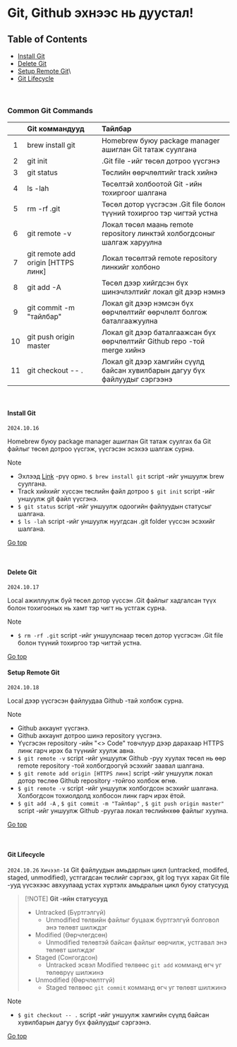 # Git, Github эхнээс нь дуустал!

## Table of Contents

- [Install Git](#install-git)
- [Delete Git](#delete-git)
- [Setup Remote Git](#setup-remote-git)\
- [Git Lifecycle](#git-lifecycle)

<br>

### Common Git Commands

|     | Git коммандууд                     | Тайлбар                                                                     |
| :-: | :--------------------------------- | :-------------------------------------------------------------------------- |
|  1  | brew install git                   | Homebrew буюу package manager ашиглан Git татаж суулгана                    |
|  2  | git init                           | .Git file -ийг төсөл дотроо үүсгэнэ                                         |
|  3  | git status                         | Төслийн өөрчлөлтийг track хийнэ                                             |
|  4  | ls -lah                            | Төсөлтэй холбоотой Git -ийн тохиргоог шалгана                               |
|  5  | rm -rf .git                        | Төсөл дотор үүсгэсэн .Git file болон түүний тохиргоо тэр чигтэй устна       |
|  6  | git remote -v                      | Локал төсөл маань remote repository линктэй холбогдсоныг шалгаж харуулна    |
|  7  | git remote add origin [HTTPS линк] | Локал төсөлтэй remote repository линкийг холбоно                            |
|  8  | git add -A                         | Төсөл дээр хийгдсэн бүх шинэчлэлтийг локал git дээр нэмнэ                   |
|  9  | git commit -m "тайлбар"            | Локал git дээр нэмсэн бүх өөрчлөлтийг өөрчлөлт болгож баталгаажуулна        |
| 10  | git push origin master             | Локал git дээр баталгаажсан бүх өөрчлөлтийг Github repo -той merge хийнэ    |
| 11  | git checkout -- .                  | Локал git дээр хамгийн сүүлд байсан хувилбарын дагуу бүх файлуудыг сэргээнэ |

<br>

#### Install Git

`2024.10.16`

Homebrew буюу package manager ашиглан Git татаж суулгах ба Git файлыг төсөл дотроо үүсгэж, үүсгэсэн эсэхээ шалгаж сурна.

> [!NOTE]
>
> - Эхлээд [Link](https://git-scm.com/downloads/mac) -рүү орно. `$ brew install git` script -ийг уншуулж brew суулгана.
> - Track хийхийг хүссэн төслийн файл дотроо `$ git init` script -ийг уншуулж git файл үүсгэнэ.
> - `$ git status` script -ийг уншуулж одоогийн файлуудын статусыг шалгана.
> - `$ ls -lah` script -ийг уншуулж нуугдсан .git folder үүссэн эсэхийг шалгана.

[Go top](#table-of-contents)

<br>

#### Delete Git

`2024.10.17`

Local ажиллуулж буй төсөл дотор үүссэн .Git файлыг хадгалсан түүх болон тохигооных нь хамт тэр чигт нь устгаж сурна.

> [!NOTE]
>
> - `$ rm -rf .git` script -ийг уншуулснаар төсөл дотор үүсгэсэн .Git file болон түүний тохиргоо тэр чигтэй устна.

[Go top](#table-of-contents)
<br>

#### Setup Remote Git

`2024.10.18`

Local дээр үүсгэсэн файлуудаа Github -тай холбож сурна.

> [!NOTE]
>
> - Github аккаунт үүсгэнэ.
> - Github аккаунт дотроо шинэ repository үүсгэнэ.
> - Үүсгэсэн repository -ийн "<> Code" товчлуур дээр дарахаар HTTPS линк гарч ирэх ба түүнийг хуулж авна.
> - `$ git remote -v` script -ийг уншуулж Github -руу хуулах төсөл нь өөр remote repository -той холбогдоогүй эсэхийг заавал шалгана.
> - `$ git remote add origin [HTTPS линк]` script -ийг уншуулж локал дотор төслөө Github repository -тойгоо холбож өгнө.
> - `$ git remote -v` script -ийг уншуулж холбогдсон эсэхийг шалгана. Холбогдсон тохиолдолд холбосон линк гарч ирэх ётой.
> - `$ git add -A` , `$ git commit -m "Тайлбар"` , `$ git push origin master"` script -ийг уншуулж Github -руугаа локал төслийнхөө файлыг хуулна.

[Go top](#table-of-contents)

<br>

#### Git Lifecycle

`2024.10.26` `Хичээл-14`
Git файлуудын амьдарлын цикл (untracked, modifed, staged, unmodified), устгагдсан төслийг сэргээх, git log түүх харах
Git file -ууд үүсэхээс авхуулаад устах хүртэлх амьдралын цикл буюу статусууд

> [!NOTE] **Git -ийн статусууд**
>
> - Untracked (Бүртгэлгүй)
>   - Unmodified төлвийн файлыг буцааж бүртгэлгүй болговол энэ төлөвт шилждэг
> - Modified (Өөрчлөгдсөн)
>   - Unmodified төлөвтэй байсан файлыг өөрчилж, устгавал энэ төлөвт шилждэг
> - Staged (Сонгогдсон)
>   - Untracked эсвэл Modified төлвөөс `git add` комманд өгч уг төлөврүү шилжинэ
> - Unmodified (Өөрчлөлтгүй)
>   - Staged төлвөөс `git commit` комманд өгч уг төлөвт шилжинэ

> [!NOTE]
>
> - `$ git checkout -- .` script -ийг уншуулж хамгийн сүүлд байсан хувилбарын дагуу бүх файлуудыг сэргээнэ.

[Go top](#table-of-contents)
<br>
